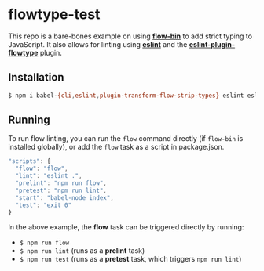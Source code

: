 # flowtype-test

This repo is a bare-bones example on using [**flow-bin**](http://npm.im/flow-bin) to add strict typing to JavaScript. It also allows for linting using [**eslint**](http://npm.im/eslint) and the [**eslint-plugin-flowtype**](http://npm.im/eslint-plugin-flowtype) plugin.

## Installation

```sh
$ npm i babel-{cli,eslint,plugin-transform-flow-strip-types} eslint eslint-plugin-flowtype flow-bin -D
```

## Running

To run flow linting, you can run the `flow` command directly (if `flow-bin` is installed globally), or add the `flow` task as a script in package.json.

```js
"scripts": {
  "flow": "flow",
  "lint": "eslint .",
  "prelint": "npm run flow",
  "pretest": "npm run lint",
  "start": "babel-node index",
  "test": "exit 0"
}
```

In the above example, the **flow** task can be triggered directly by running:
- `$ npm run flow`
- `$ npm run lint` (runs as a **prelint** task)
- `$ npm run test` (runs as a **pretest** task, which triggers `npm run lint`)
